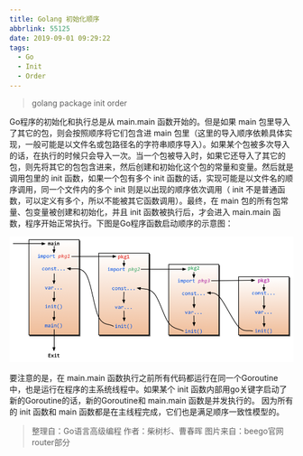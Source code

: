 ```yaml
---
title: Golang 初始化顺序
abbrlink: 55125
date: 2019-09-01 09:29:22
tags:
  - Go
  - Init
  - Order
---
```


> golang package init order

<!-- more -->

Go程序的初始化和执行总是从 main.main  函数开始的。但是如果 main  包里导入了其它的包，则会按照顺序将它们包含进 main  包里（这里的导入顺序依赖具体实现，一般可能是以文件名或包路径名的字符串顺序导入）。如果某个包被多次导入的话，在执行的时候只会导入一次。当一个包被导入时，如果它还导入了其它的包，则先将其它的包包含进来，然后创建和初始化这个包的常量和变量。然后就是调用包里的 init  函数，如果一个包有多个 init  函数的话，实现可能是以文件名的顺序调用，同一个文件内的多个 init  则是以出现的顺序依次调用（ init  不是普通函数，可以定义有多个，所以不能被其它函数调用）。最终，在 main  包的所有包常量、包变量被创建和初始化，并且 init  函数被执行后，才会进入 main.main  函数，程序开始正常执行。下图是Go程序函数启动顺序的示意图：

![](/images/golang-package-init-order/init.png)

要注意的是，在 main.main  函数执行之前所有代码都运行在同一个Goroutine中，也是运行在程序的主系统线程中。如果某个 init  函数内部用go关键字启动了新的Goroutine的话，新的Goroutine和 main.main  函数是并发执行的。
因为所有的 init  函数和 main  函数都是在主线程完成，它们也是满足顺序一致性模型的。

> 整理自：Go语言高级编程 作者：柴树杉、曹春晖
> 图片来自：beego官网router部分